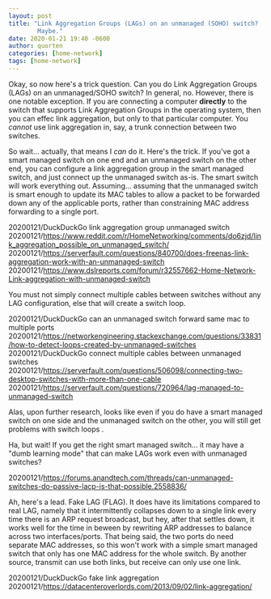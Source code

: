 ```yaml
---
layout: post
title: "Link Aggregation Groups (LAGs) on an unmanaged (SOHO) switch?
        Maybe."
date: 2020-01-21 19:40 -0600
author: quorten
categories: [home-network]
tags: [home-network]
---
```


Okay, so now here's a trick question.  Can you do Link Aggregation
Groups (LAGs) on an unmanaged/SOHO switch?  In general, no.  However,
there is one notable exception.  If you are connecting a computer
**directly** to the switch that supports Link Aggregation Groups in
the operating system, then you can effec link aggregation, but only to
that particular computer.  You _cannot_ use link aggregation in, say,
a trunk connection between two switches.

So wait... actually, that means I _can_ do it.  Here's the trick.  If
you've got a smart managed switch on one end and an unmanaged switch
on the other end, you can configure a link aggregation group in the
smart managed switch, and just connect up the unmanaged switch as-is.
The smart switch will work everything out.  Assuming... assuming that
the unmanaged switch is smart enough to update its MAC tables to allow
a packet to be forwarded down any of the applicable ports, rather than
constraining MAC address forwarding to a single port.

20200121/DuckDuckGo link aggregation group unmanaged switch  
20200121/https://www.reddit.com/r/HomeNetworking/comments/do6zjd/link_aggregation_possible_on_unmanaged_switch/  
20200121/https://serverfault.com/questions/840700/does-freenas-link-aggregation-work-with-an-unmanaged-switch  
20200121/https://www.dslreports.com/forum/r32557662-Home-Network-Link-aggregation-with-unmanaged-switch

You must not simply connect multiple cables between switches without
any LAG configuration, else that will create a switch loop.

<!-- more -->

20200121/DuckDuckGo can an unmanaged switch forward same mac to multiple ports  
20200121/https://networkengineering.stackexchange.com/questions/33831/how-to-detect-loops-created-by-unmanaged-switches  
20200121/DuckDuckGo connect multiple cables between unmanaged switches  
20200121/https://serverfault.com/questions/506098/connecting-two-desktop-switches-with-more-than-one-cable  
20200121/https://serverfault.com/questions/720964/lag-managed-to-unmanaged-switch

Alas, upon further research, looks like even if you do have a smart
managed switch on one side and the unmanaged switch on the other, you
will still get problems with switch loops .

Ha, but wait!  If you get the right smart managed switch... it may
have a "dumb learning mode" that can make LAGs work even with
unmanaged switches?

20200121/https://forums.anandtech.com/threads/can-unmanaged-switches-do-passive-lacp-is-that-possible.2558836/

Ah, here's a lead.  Fake LAG (FLAG).  It does have its limitations
compared to real LAG, namely that it intermittently collapses down to
a single link every time there is an ARP request broadcast, but hey,
after that settles down, it works well for the time in beween by
rewriting ARP addresses to balance across two interfaces/ports.  That
being said, the two ports do need separate MAC addresses, so this
won't work with a simple smart managed switch that only has one MAC
address for the whole switch.  By another source, transmit can use
both links, but receive can only use one link.

20200121/DuckDuckGo fake link aggregation  
20200121/https://datacenteroverlords.com/2013/09/02/link-aggregation/

